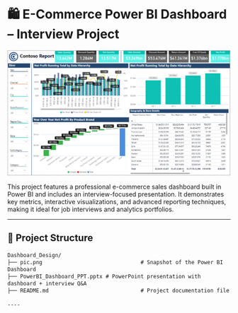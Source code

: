 # 🛍️ E-Commerce Power BI Dashboard – Interview Project

![E‑Commerce Dashboard](./pic.png)

This project features a professional e-commerce sales dashboard built in Power BI and includes an interview-focused presentation. It demonstrates key metrics, interactive visualizations, and advanced reporting techniques, making it ideal for job interviews and analytics portfolios.

---

## 📁 Project Structure

```plaintext
Dashboard_Design/
├── pic.png                               # Snapshot of the Power BI Dashboard
├── PowerBI_Dashboard_PPT.pptx # PowerPoint presentation with dashboard + interview Q&A
├── README.md                             # Project documentation file

----




